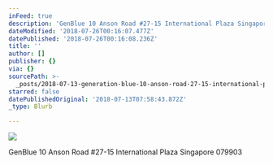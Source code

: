 ```yaml
---
inFeed: true
description: 'GenBlue 10 Anson Road #27-15 International Plaza Singapore 079903'
dateModified: '2018-07-26T00:16:07.477Z'
datePublished: '2018-07-26T00:16:08.236Z'
title: ''
author: []
publisher: {}
via: {}
sourcePath: >-
  _posts/2018-07-13-generation-blue-10-anson-road-27-15-international-plaza-sin.md
starred: false
datePublishedOriginal: '2018-07-13T07:58:43.872Z'
_type: Blurb

---
```

![](https://the-grid-user-content.s3-us-west-2.amazonaws.com/5d3b9c24-b47a-4e48-bf49-3d37d934bc9b.png)

GenBlue 10 Anson Road \#27-15 International Plaza Singapore 079903